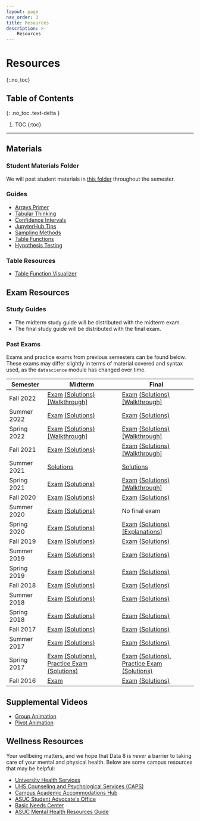 ```yaml
---
layout: page
nav_order: 3
title: Resources
description: >-
    Resources
---
```


# Resources
{:.no_toc}

## Table of Contents
{: .no_toc .text-delta }

1. TOC
{:toc}

---

## Materials

### Student Materials Folder
We will post student materials in [this folder](https://drive.google.com/drive/folders/1PHiNPaRfsNzf4ZD2qEI0EqXXE3k7N2Nu?usp=share_link) throughout the semester.

### Guides
* [Arrays Primer](https://drive.google.com/file/d/1SzpKe_SnFf9_mkLyhETz5-AiaBJBYJDv/view?usp=sharing)
* [Tabular Thinking](https://drive.google.com/file/d/1D9PXUgDLXjFBXZoyGVSKpzk0nKQziDTP/view?usp=sharing)
* [Confidence Intervals](https://drive.google.com/file/d/1MTHu81FjF2SKps4a6x_N_sMWcFs2APx4/view?usp=sharing)
* [JupyterHub Tips](https://drive.google.com/file/d/1vA4x3RIwCq8jY4KvTRpqrnmASS7Se1Bn/view?usp=sharing)
* [Sampling Methods](https://drive.google.com/file/d/1k8uNN0Bg7J0BTgK-0Z5glDNtd_5FTJQl/view?usp=sharing)
* [Table Functions](https://drive.google.com/file/d/1j2hjhweJdGWW0EdvmjGHsXFUatXIZax4/view?usp=sharing)
* [Hypothesis Testing](https://drive.google.com/file/d/1s9e252XRIUYxNeI8dNG4D0f8B9iwEv6x/view?usp=sharing)

### Table Resources
* [Table Function Visualizer](https://www.data8.org/interactive_table_functions/)

## Exam Resources

### Study Guides
* The midterm study guide will be distributed with the midterm exam.
* The final study guide will be distributed with the final exam.

### Past Exams
Exams and practice exams from previous semesters can be found below. These exams may differ slightly in terms of material covered and syntax used, as the `datascience` module has changed over time.

| Semester | Midterm | Final |
| -- | -- | -- |
| Fall 2022 | [Exam](https://docs.google.com/viewer?url=https://github.com/data-8/exams/raw/master/fa22/data8-fa22-midterm.pdf) [(Solutions)](https://docs.google.com/viewer?url=https://github.com/data-8/exams/raw/master/fa22/data8-fa22-midterm-solutions.pdf) [[Walkthrough]](https://drive.google.com/drive/folders/1Uk3HbQ17PlzItvoOKEGIJoMbLq-AFyHo?usp=sharing) | [Exam](https://docs.google.com/viewer?url=https://github.com/data-8/exams/raw/master/fa22/data8-fa22-final.pdf) [(Solutions)](https://docs.google.com/viewer?url=https://github.com/data-8/exams/raw/master/fa22/data8-fa22-final-solutions.pdf) [[Walkthrough]](https://drive.google.com/drive/folders/1xGaTroiFbpa4-srPky3iQZLMySmCNt1U?usp=sharing)|
| Summer 2022 | [Exam](https://docs.google.com/viewer?url=https://github.com/data-8/exams/raw/master/su22/data8-su22-midterm.pdf) [(Solutions)](https://docs.google.com/viewer?url=https://github.com/data-8/exams/raw/master/su22/data8-su22-midterm-solutions.pdf) | [Exam](https://docs.google.com/viewer?url=https://github.com/data-8/exams/raw/master/su22/data8-su22-final.pdf) [(Solutions)](https://docs.google.com/viewer?url=https://github.com/data-8/exams/raw/master/su22/data8-su22-final-solutions.pdf) |
| Spring 2022 | [Exam](https://docs.google.com/viewer?url=https://github.com/data-8/exams/raw/master/sp22/data8-sp22-midterm.pdf) [(Solutions)](https://docs.google.com/viewer?url=https://github.com/data-8/exams/raw/master/sp22/data8-sp22-midterm-solutions.pdf) [[Walkthrough]](https://drive.google.com/drive/folders/1kgOV6o5L4Wu6PBAC0GgJb9OrrI5D0PZq?usp=sharing) | [Exam](https://docs.google.com/viewer?url=https://github.com/data-8/exams/raw/master/sp22/data8-sp22-final.pdf) [(Solutions)](https://docs.google.com/viewer?url=https://github.com/data-8/exams/raw/master/sp22/data8-sp22-final-solutions.pdf) [[Walkthrough]](https://drive.google.com/drive/folders/1XTeKzEuaQ_5e_XK48djbenNONcPY2Klp?usp=sharing) |
| Fall 2021 | [Exam](https://docs.google.com/viewer?url=https://github.com/data-8/exams/raw/master/fa21/data8-fa21-midterm.pdf) [(Solutions)](https://docs.google.com/viewer?url=https://github.com/data-8/exams/raw/master/fa21/data8-fa21-midterm-solutions.pdf) | [Exam](https://docs.google.com/viewer?url=https://github.com/data-8/exams/raw/master/fa21/data8-fa21-final.pdf) [(Solutions)](https://docs.google.com/viewer?url=https://github.com/data-8/exams/raw/master/fa21/data8-fa21-final-solutions.pdf) [[Walkthrough]](https://drive.google.com/drive/folders/1rzPPxZAdH-PhKm7AO2jOMJbMoN7HBtgi?usp=sharing)|
| Summer 2021 | [Solutions](https://docs.google.com/viewer?url=https://github.com/data-8/exams/raw/master/su21/data8-su21-midterm-solutions.pdf) |  [Solutions](https://docs.google.com/viewer?url=https://github.com/data-8/exams/raw/master/su21/data8-su21-final-solutions.pdf) |
| Spring 2021 | [Exam](https://docs.google.com/viewer?url=https://github.com/data-8/exams/raw/master/sp21/data8-sp21-midterm.pdf) [(Solutions)](https://docs.google.com/viewer?url=https://github.com/data-8/exams/raw/master/sp21/data8-sp21-midterm-solutions.pdf) | [Exam](https://docs.google.com/viewer?url=https://github.com/data-8/exams/raw/master/sp21/data8-sp21-final.pdf) [(Solutions)](https://docs.google.com/viewer?url=https://github.com/data-8/exams/raw/master/sp21/data8-sp21-final-solutions.pdf) [[Walkthrough]](https://drive.google.com/drive/folders/14fGPGG-9CBmZfVdFkcElb8YSxrveC9Lv?usp=sharing)|
| Fall 2020 | [Exam](https://docs.google.com/viewer?url=https://github.com/data-8/exams/raw/master/fa20/data8-fa20-midterm.pdf) [(Solutions)](https://docs.google.com/viewer?url=https://github.com/data-8/exams/raw/master/fa20/data8-fa20-midterm-solutions.pdf) | [Exam](https://docs.google.com/viewer?url=https://github.com/data-8/exams/raw/master/fa20/data8-fa20-final.pdf) [(Solutions)](https://docs.google.com/viewer?url=https://github.com/data-8/exams/raw/master/fa20/data8-fa20-final-solutions.pdf) |
| Summer 2020 | [Exam](https://docs.google.com/viewer?url=https://github.com/data-8/exams/raw/master/su20/data8-su20-midterm.pdf) [(Solutions)](https://docs.google.com/viewer?url=https://github.com/data-8/exams/raw/master/su20/data8-su20-midterm-solutions.pdf) | No final exam |
| Spring 2020 | [Exam](https://docs.google.com/viewer?url=https://github.com/data-8/exams/raw/master/sp20/data8-sp20-midterm.pdf) [(Solutions)](https://docs.google.com/viewer?url=https://github.com/data-8/exams/raw/master/sp20/data8-sp20-midterm-solutions.pdf) | [Exam](https://docs.google.com/viewer?url=https://github.com/data-8/exams/raw/master/sp20/data8-sp20-final.pdf) [(Solutions)](https://docs.google.com/viewer?url=https://github.com/data-8/exams/raw/master/sp20/data8-sp20-final-solutions.pdf) [[Explanations]](https://docs.google.com/document/d/1WqgRDDwyL98Y4WROVURR2-EWjmTXJTPczpT662XIkk4/edit?usp=sharing) |
| Fall 2019 | [Exam](https://docs.google.com/viewer?url=https://github.com/data-8/exams/raw/master/fa19/data8-fa19-midterm.pdf) [(Solutions)](https://docs.google.com/viewer?url=https://github.com/data-8/exams/raw/master/fa19/data8-fa19-midterm-solutions.pdf) | [Exam](https://docs.google.com/viewer?url=https://github.com/data-8/exams/raw/master/fa19/data8-fa19-final.pdf) [(Solutions)](https://docs.google.com/viewer?url=https://github.com/data-8/exams/raw/master/fa19/data8-fa19-final-solutions.pdf) |
| Summer 2019 | [Exam](https://docs.google.com/viewer?url=https://github.com/data-8/exams/raw/master/su19/data8-su19-midterm.pdf) [(Solutions)](https://docs.google.com/viewer?url=https://github.com/data-8/exams/raw/master/su19/data8-su19-midterm-solutions.pdf) | [Exam](https://docs.google.com/viewer?url=https://github.com/data-8/exams/raw/master/su19/data8-su19-final.pdf) [(Solutions)](https://docs.google.com/viewer?url=https://github.com/data-8/exams/raw/master/su19/data8-su19-final-solutions.pdf) |
| Spring 2019 | [Exam](https://docs.google.com/viewer?url=https://github.com/data-8/exams/raw/master/sp19/data8-sp19-midterm.pdf) [(Solutions)](https://docs.google.com/viewer?url=https://github.com/data-8/exams/raw/master/sp19/data8-sp19-midterm-solutions.pdf) | [Exam](https://docs.google.com/viewer?url=https://github.com/data-8/exams/raw/master/sp19/data8-sp19-final.pdf) [(Solutions)](https://docs.google.com/viewer?url=https://github.com/data-8/exams/raw/master/sp19/data8-sp19-final-solutions.pdf) |
| Fall 2018 | [Exam](https://docs.google.com/viewer?url=https://github.com/data-8/exams/raw/master/fa18/data8-fa18-midterm.pdf) [(Solutions)](https://docs.google.com/viewer?url=https://github.com/data-8/exams/raw/master/fa18/data8-fa18-midterm-solutions.pdf) | [Exam](https://docs.google.com/viewer?url=https://github.com/data-8/exams/raw/master/fa18/data8-fa18-final.pdf) [(Solutions)](https://docs.google.com/viewer?url=https://github.com/data-8/exams/raw/master/fa18/data8-fa18-final-solutions.pdf)|
| Summer 2018 | [Exam](https://docs.google.com/viewer?url=https://github.com/data-8/exams/raw/master/su18/data8-su18-midterm.pdf) [(Solutions)](https://docs.google.com/viewer?url=https://github.com/data-8/exams/raw/master/su18/data8-su18-midterm-solutions.pdf) | [Exam](https://docs.google.com/viewer?url=https://github.com/data-8/exams/raw/master/su18/data8-su18-final.pdf) [(Solutions)](https://docs.google.com/viewer?url=https://github.com/data-8/exams/raw/master/su18/data8-su18-final-solutions.pdf) |
| Spring 2018 | [Exam](https://docs.google.com/viewer?url=https://github.com/data-8/exams/raw/master/sp18/data8-sp18-midterm.pdf) [(Solutions)](https://docs.google.com/viewer?url=https://github.com/data-8/exams/raw/master/sp18/data8-sp18-midterm-solutions.pdf) | [Exam](https://docs.google.com/viewer?url=https://github.com/data-8/exams/raw/master/sp18/data8-sp18-final.pdf) [(Solutions)](https://docs.google.com/viewer?url=https://github.com/data-8/exams/raw/master/sp18/data8-sp18-final-solutions.pdf) |
| Fall 2017 | [Exam](https://docs.google.com/viewer?url=https://github.com/data-8/exams/raw/master/fa17/data8-fa17-midterm.pdf) [(Solutions)](https://docs.google.com/viewer?url=https://github.com/data-8/exams/raw/master/fa17/data8-fa17-midterm-solutions.pdf) | [Exam](https://docs.google.com/viewer?url=https://github.com/data-8/exams/raw/master/fa17/data8-fa17-final.pdf) [(Solutions)](https://docs.google.com/viewer?url=https://github.com/data-8/exams/raw/master/fa17/data8-fa17-final-solutions.pdf) |
| Summer 2017 | [Exam](https://docs.google.com/viewer?url=https://github.com/data-8/exams/raw/master/su17/data8-su17-midterm.pdf) [(Solutions)](https://docs.google.com/viewer?url=https://github.com/data-8/exams/raw/master/su17/data8-su17-midterm-solutions.pdf) | [Exam](https://docs.google.com/viewer?url=https://github.com/data-8/exams/raw/master/su17/data8-su17-final.pdf) [(Solutions)](https://docs.google.com/viewer?url=https://github.com/data-8/exams/raw/master/su17/data8-su17-final-solutions.pdf) |
| Spring 2017 | [Exam](https://docs.google.com/viewer?url=https://github.com/data-8/exams/raw/master/sp17/data8-sp17-midterm.pdf) [(Solutions)](https://docs.google.com/viewer?url=https://github.com/data-8/exams/raw/master/sp17/data8-sp17-midterm-solutions.pdf), [Practice Exam](https://docs.google.com/viewer?url=https://github.com/data-8/exams/raw/master/sp17/data8-sp17-practice.pdf) [(Solutions)](https://docs.google.com/viewer?url=https://github.com/data-8/exams/raw/master/sp17/data8-sp17-practice-solutions.pdf) | [Exam](https://docs.google.com/viewer?url=https://github.com/data-8/exams/raw/master/sp17/data8-sp17-final.pdf) [(Solutions)](https://docs.google.com/viewer?url=https://github.com/data-8/exams/raw/master/sp17/data8-sp17-final-solutions.pdf), [Practice Exam](https://docs.google.com/viewer?url=https://github.com/data-8/exams/raw/master/sp17/data8-sp17-practice-final.pdf) [(Solutions)](https://docs.google.com/viewer?url=https://github.com/data-8/exams/raw/master/sp17/data8-sp17-practice-final-solutions.pdf) |
| Fall 2016 |  [Exam](https://docs.google.com/viewer?url=https://github.com/data-8/exams/raw/master/fa16/data8-fa16-midterm.pdf) | [Exam](https://docs.google.com/viewer?url=https://github.com/data-8/exams/raw/master/fa16/data8-fa16-final.pdf) [(Solutions)](https://docs.google.com/viewer?url=https://github.com/data-8/exams/raw/master/fa16/data8-fa16-final-solutions.pdf) |

## Supplemental Videos
* [Group Animation](https://drive.google.com/file/d/1kOVPDuMt68I62qlhPKrVYTY5VQl7MYJm/view?usp=sharing)
* [Pivot Animation](https://drive.google.com/file/d/1aOFG3n8pOlQSJrAr3kMI9AofhMykNKbX/view?usp=sharing)

## Wellness Resources

Your wellbeing matters, and we hope that Data 8 is _never_ a barrier to taking care of your mental and physical health. Below are some campus resources that may be helpful:

* [University Health Services](https://uhs.berkeley.edu/)
* [UHS Counseling and Psychological Services (CAPS)](https://uhs.berkeley.edu/caps)
* [Campus Academic Accommodations Hub](https://evcp.berkeley.edu/programs-resources/academic-accommodations-hub)
* [ASUC Student Advocate's Office](https://advocate.berkeley.edu/)
* [Basic Needs Center](https://basicneeds.berkeley.edu/)
* [ASUC Mental Health Resources Guide](https://asuc.org/wp-content/uploads/2018/02/Mental-Health-Resources.pdf)

<script src="../assets/darkmode.js"></script>
<script>
  window.addEventListener("DOMContentLoaded", (event) => {
    onLoad();
});
</script>
